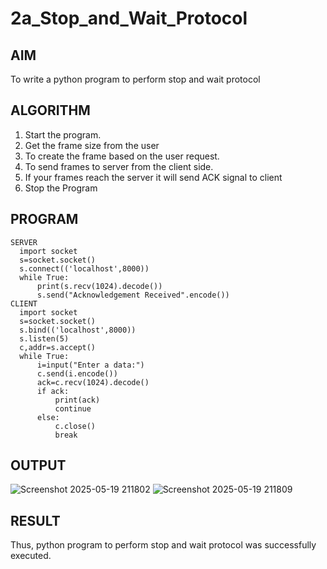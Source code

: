 # 2a_Stop_and_Wait_Protocol
## AIM 
To write a python program to perform stop and wait protocol
## ALGORITHM
1. Start the program.
2. Get the frame size from the user
3. To create the frame based on the user request.
4. To send frames to server from the client side.
5. If your frames reach the server it will send ACK signal to client
6. Stop the Program
## PROGRAM
```
SERVER
  import socket
  s=socket.socket()
  s.connect(('localhost',8000))
  while True:
      print(s.recv(1024).decode())
      s.send("Acknowledgement Received".encode())
CLIENT
  import socket
  s=socket.socket()
  s.bind(('localhost',8000))
  s.listen(5)
  c,addr=s.accept()
  while True:
      i=input("Enter a data:")
      c.send(i.encode())
      ack=c.recv(1024).decode()
      if ack:
          print(ack)
          continue
      else:
          c.close()
          break
```
## OUTPUT
![Screenshot 2025-05-19 211802](https://github.com/user-attachments/assets/a44ecfb4-9ab8-4500-b2eb-5e9126a19ae2)
![Screenshot 2025-05-19 211809](https://github.com/user-attachments/assets/e0b47d14-b12d-476d-8259-fa53e1b17a9c)

## RESULT
Thus, python program to perform stop and wait protocol was successfully executed.
